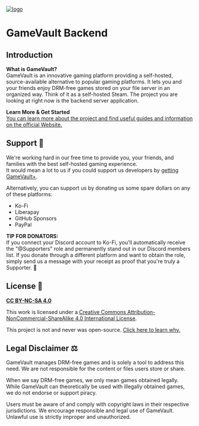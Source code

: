 [![logo](https://gamevau.lt/img/logo-text-and-image-sbs.png)](https://gamevau.lt)

# GameVault Backend

## Introduction

**What is GameVault?**  
GameVault is an innovative gaming platform providing a self-hosted, source-available alternative to popular gaming platforms. It lets you and your friends enjoy DRM-free games stored on your file server in an organized way. Think of it as a self-hosted Steam. The project you are looking at right now is the backend server application.
  
**Learn More & Get Started**  
[You can learn more about the project and find useful guides and information on the official Website.](https://gamevau.lt)
  
## Support 🤝

We're working hard in our free time to provide you, your friends, and families with the best self-hosted gaming experience.  
It would mean a lot to us if you could support us developers by [getting GameVault+](https://gamevau.lt/gamevault-plus).

Alternatively, you can support us by donating us some spare dollars on any of these platforms:

- Ko-Fi
- Liberapay
- GitHub Sponsors
- PayPal

**TIP FOR DONATORS:**  
If you connect your Discord account to Ko-Fi, you'll automatically receive the "@Supporters" role and permanently stand out in our Discord members list. If you donate through a different platform and want to obtain the role, simply send us a message with your receipt as proof that you're truly a Supporter. 🌟

## License 📜

**[CC BY-NC-SA 4.0](http://creativecommons.org/licenses/by-nc-sa/4.0/)**

This work is licensed under a [Creative Commons Attribution-NonCommercial-ShareAlike 4.0 International License](http://creativecommons.org/licenses/by-nc-sa/4.0/).

This project is not and never was open-source. [Click here to learn why.](https://gamevau.lt/blog/2023/07/13/)

## Legal Disclaimer ⚖️

GameVault manages DRM-free games and is solely a tool to address this need. We are not responsible for the content or files users store or share.

When we say DRM-free games, we only mean games obtained legally. While GameVault can theoretically be used with illegally obtained games, we do not endorse or support piracy.

Users must be aware of and comply with copyright laws in their respective jurisdictions. We encourage responsible and legal use of GameVault. Unlawful use is strictly improper and unauthorized.
